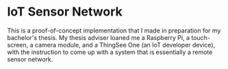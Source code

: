 # IoT Sensor Network

This is a proof-of-concept implementation that I made in preparation for my bachelor's thesis. My thesis adviser loaned me a Raspberry Pi, a touch-screen, a camera module, and a ThingSee One (an IoT developer device), with the instruction to come up with a system that is essentially a remote sensor network.
